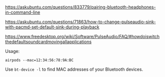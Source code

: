 


https://askubuntu.com/questions/833779/pairing-bluetooth-headphones-in-command-line

https://askubuntu.com/questions/71863/how-to-change-pulseaudio-sink-with-pacmd-set-default-sink-during-playback

https://www.freedesktop.org/wiki/Software/PulseAudio/FAQ/#howdoiswitchthedefaultsoundcardmovingallapplications

Usage:

    airpods --mac=12:34:56:78:9A:BC

Use ``bt-device -l`` to find MAC addresses of your Bluetooth devices.
